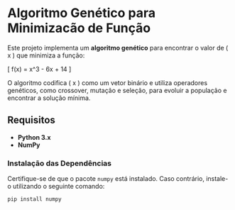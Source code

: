 # Algoritmo Genético para Minimizacão de Função

Este projeto implementa um **algoritmo genético** para encontrar o valor de \( x \) que minimiza a função:

\[
f(x) = x^3 - 6x + 14
\]

O algoritmo codifica \( x \) como um vetor binário e utiliza operadores genéticos, como crossover, mutação e seleção, para evoluir a população e encontrar a solução mínima.

## Requisitos

- **Python 3.x**
- **NumPy**

### Instalação das Dependências

Certifique-se de que o pacote `numpy` está instalado. Caso contrário, instale-o utilizando o seguinte comando:

```bash
pip install numpy
